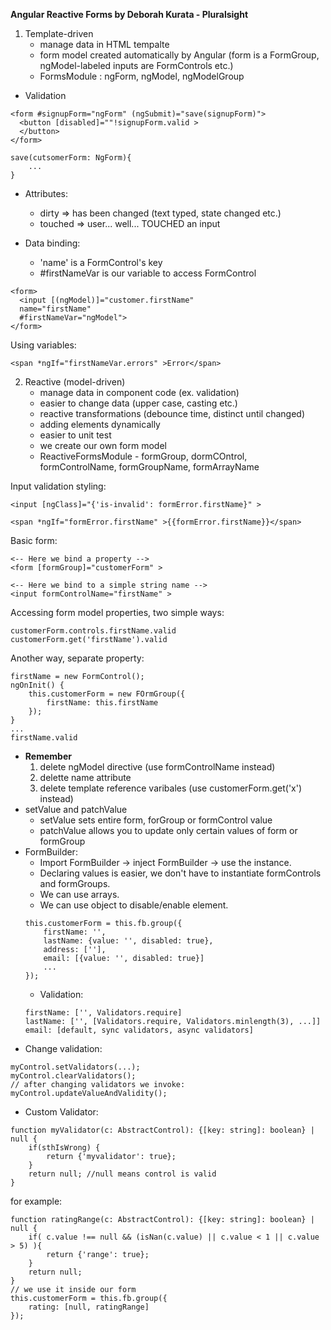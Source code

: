 **Angular Reactive Forms by Deborah Kurata - Pluralsight**
1. Template-driven
    - manage data in HTML tempalte
    - form model created automatically by Angular (form is a FormGroup, ngModel-labeled inputs are FormControls etc.)
    - FormsModule : ngForm, ngModel, ngModelGroup
- Validation
```
<form #signupForm="ngForm" (ngSubmit)="save(signupForm)">
  <button [disabled]=""!signupForm.valid >
  </button>
</form>
```
```
save(cutsomerForm: NgForm){
    ...
}
```
- Attributes:
    - dirty => has been changed (text typed, state changed etc.)
    - touched => user... well... TOUCHED an input

- Data binding:
    - 'name' is a FormControl's key
    - #firstNameVar is our variable to access FormControl
    
```
<form>
  <input [(ngModel)]="customer.firstName"
  name="firstName"
  #firstNameVar="ngModel">
</form>
```
Using variables:
```
<span *ngIf="firstNameVar.errors" >Error</span>
```
2. Reactive (model-driven)
    - manage data in component code (ex. validation)
    - easier to change data (upper case, casting etc.)
    - reactive transformations (debounce time, distinct until changed)
    - adding elements dynamically
    - easier to unit test
    - we create our own form model
    - ReactiveFormsModule - formGroup, dormCOntrol, formControlName, formGroupName, formArrayName

Input validation styling:
 ```
 <input [ngClass]="{'is-invalid': formError.firstName}" >
 ```
 ```
 <span *ngIf="formError.firstName" >{{formError.firstName}}</span>
 ```
 
Basic form:
```
<-- Here we bind a property -->
<form [formGroup]="customerForm" >
```
```
<-- Here we bind to a simple string name -->
<input formControlName="firstName" >
```
Accessing form model properties, two simple ways:
```
customerForm.controls.firstName.valid
customerForm.get('firstName').valid
```
Another way, separate property:
```
firstName = new FormControl();
ngOnInit() {
    this.customerForm = new FOrmGroup({
        firstName: this.firstName
    });
}
...
firstName.valid
```
- **Remember**
    1. delete ngModel directive (use formControlName instead)
    2. delette name attribute
    3. delete template reference varibales (use customerForm.get('x') instead)
- setValue and patchValue
    - setValue sets entire form, forGroup or formControl value
    - patchValue allows you to update only certain values of form or formGroup
- FormBuilder:
    - Import FormBuilder -> inject FormBuilder -> use the instance.
    - Declaring values is easier, we don't have to instantiate formControls and formGroups.
    - We can use arrays.
    - We can use object to disable/enable element.
    ```
    this.customerForm = this.fb.group({
        firstName: '',
        lastName: {value: '', disabled: true},
        address: [''],
        email: [{value: '', disabled: true}]
        ...
    });
    ```
    - Validation:
    ```
    firstName: ['', Validators.require]
    lastName: ['', [Validators.require, Validators.minlength(3), ...]]
    email: [default, sync validators, async validators]
    ```
- Change validation:
```
myControl.setValidators(...);
myControl.clearValidators();
// after changing validators we invoke:
myControl.updateValueAndValidity();
```
- Custom Validator:
```
function myValidator(c: AbstractControl): {[key: string]: boolean} | null {
    if(sthIsWrong) {
        return {'myvalidator': true};
    }
    return null; //null means control is valid
}
```
for example:
```
function ratingRange(c: AbstractControl): {[key: string]: boolean} | null {
    if( c.value !== null && (isNan(c.value) || c.value < 1 || c.value > 5) ){
        return {'range': true};
    }
    return null;
}
// we use it inside our form
this.customerForm = this.fb.group({
    rating: [null, ratingRange]
});
```
